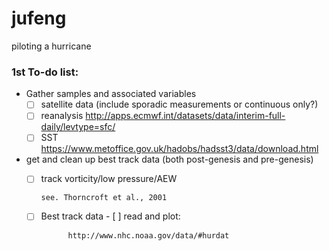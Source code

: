 # jufeng
piloting a hurricane

### 1st To-do list:
- Gather samples and associated variables
  - [ ] satellite data (include sporadic measurements or continuous only?)
  - [ ] reanalysis
        http://apps.ecmwf.int/datasets/data/interim-full-daily/levtype=sfc/
  - [ ] SST
         https://www.metoffice.gov.uk/hadobs/hadsst3/data/download.html
- get and clean up best track data (both post-genesis and pre-genesis)
  - [ ] track vorticity/low pressure/AEW
   
        see. Thorncroft et al., 2001
  - [ ] Best track data
        - [ ] read and plot: 
              
              http://www.nhc.noaa.gov/data/#hurdat
  
